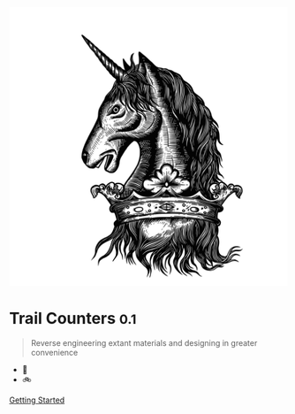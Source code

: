 ![logo](_media/crest_black.svg)

#  Trail Counters <small>0.1</small>

>  Reverse engineering extant materials and designing in greater convenience

- :evergreen_tree:
- :bike:

[Getting Started](/README)
